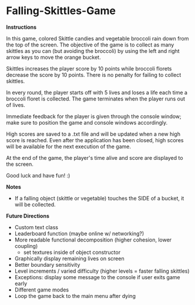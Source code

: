# Falling-Skittles-Game

**Instructions**

In this game, colored Skittle candies and vegetable broccoli rain down from the top of the screen. The objective of 
the game is to collect as many skittles as you can (but avoiding the broccoli) by using the left and right arrow keys
to move the orange bucket. 

Skittles increases the player score by 10 points while broccoli florets decrease the score by 10 points. There is no
penalty for failing to collect skittles.

In every round, the player starts off with 5 lives and loses a life each time a broccoli floret is collected. The 
game terminates when the player runs out of lives.

Immediate feedback for the player is given through the console window; make sure to position the game and console 
windows accordingly.  

High scores are saved to a .txt file and will be updated when a new high score is reached. Even after the application
has been closed, high scores will be available for the next execution of the game.

At the end of the game, the player's time alive and score are displayed to the screen.

Good luck and have fun! :)


**Notes**

* If a falling object (skittle or vegetable) touches the SIDE of a bucket, it will be collected.


**Future Directions**

* Custom text class
* Leaderboard function (maybe online w/ networking?)
* More readable functional decomposition (higher cohesion, lower coupling)
	* set textures inside of object constructor
* Graphically display remaining lives on screen
* Better boundary sensitivity
* Level increments / varied difficulty (higher levels = faster falling skittles)
* Exceptions: display some message to the console if user exits game early
* Different game modes
* Loop the game back to the main menu after dying
